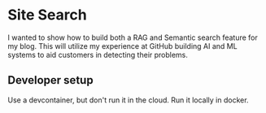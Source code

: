 # Site Search

I wanted to show how to build both a RAG and Semantic search feature for my blog. This will utilize my experience at GitHub building AI and ML systems to aid customers in detecting their problems.


## Developer setup

Use a devcontainer, but don't run it in the cloud. Run it locally in docker.